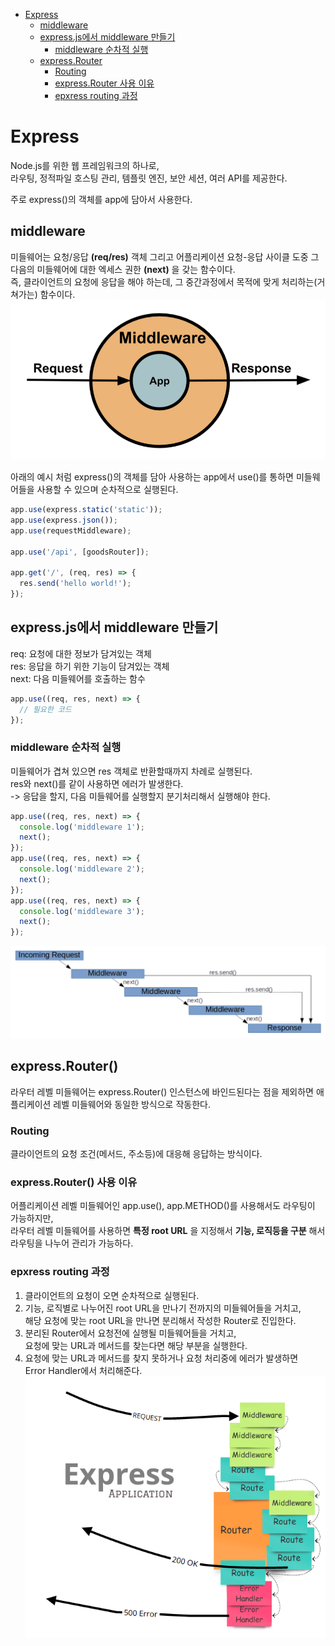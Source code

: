 <!-- TOC -->

- [Express](#express)
  - [middleware](#middleware)
  - [express.js에서 middleware 만들기](#expressjs%EC%97%90%EC%84%9C-middleware-%EB%A7%8C%EB%93%A4%EA%B8%B0)
    - [middleware 순차적 실행](#middleware-%EC%88%9C%EC%B0%A8%EC%A0%81-%EC%8B%A4%ED%96%89)
  - [express.Router](#expressrouter)
    - [Routing](#routing)
    - [express.Router 사용 이유](#expressrouter-%EC%82%AC%EC%9A%A9-%EC%9D%B4%EC%9C%A0)
    - [epxress routing 과정](#epxress-routing-%EA%B3%BC%EC%A0%95)

<!-- /TOC -->

# Express
Node.js를 위한 웹 프레임워크의 하나로,  
라우팅, 정적파일 호스팅 관리, 템플릿 엔진, 보안 세션, 여러 API를 제공한다.

주로 express()의 객체를 app에 담아서 사용한다.

## middleware
미들웨어는 요청/응답 **(req/res)** 객체 그리고 어플리케이션 요청-응답 사이클 도중 그 다음의 미들웨어에 대한 엑세스 권한 **(next)** 을 갖는 함수이다.  
즉, 클라이언트의 요청에 응답을 해야 하는데, 그 중간과정에서 목적에 맞게 처리하는(거쳐가는) 함수이다.
![](./images/01_01.png)

아래의 예시 처럼 express()의 객체를 담아 사용하는 app에서 use()를 통하면 미들웨어들을 사용할 수 있으며 순차적으로 실행된다. 
``` javascript
app.use(express.static('static'));
app.use(express.json());
app.use(requestMiddleware);

app.use('/api', [goodsRouter]);

app.get('/', (req, res) => {
  res.send('hello world!');
});
```

## express.js에서 middleware 만들기
req: 요청에 대한 정보가 담겨있는 객체  
res: 응답을 하기 위한 기능이 담겨있는 객체  
next: 다음 미들웨어를 호출하는 함수
``` javascript
app.use((req, res, next) => { 
  // 필요한 코드
});
```

### middleware 순차적 실행
미들웨어가 겹쳐 있으면 res 객체로 반환할때까지 차례로 실행된다.  
res와 next()를 같이 사용하면 에러가 발생한다.  
-> 응답을 할지, 다음 미들웨어를 실행할지 분기처리해서 실행해야 한다.  
``` javascript
app.use((req, res, next) => { 
  console.log('middleware 1'); 
  next();
});
app.use((req, res, next) => { 
  console.log('middleware 2'); 
  next();
});
app.use((req, res, next) => { 
  console.log('middleware 3'); 
  next();
});
```
![](./images/01_02.png)

## express.Router()
라우터 레벨 미들웨어는 express.Router() 인스턴스에 바인드된다는 점을 제외하면 애플리케이션 레벨 미들웨어와 동일한 방식으로 작동한다.

### Routing
클라이언트의 요청 조건(메서드, 주소등)에 대응해 응답하는 방식이다.

### express.Router() 사용 이유
어플리케이션 레벨 미들웨어인 app.use(), app.METHOD()를 사용해서도 라우팅이 가능하지만,  
라우터 레벨 미들웨어를 사용하면 **특정 root URL** 을 지정해서 **기능, 로직등을 구분** 해서 라우팅을 나누어 관리가 가능하다.

### epxress routing 과정
1. 클라이언트의 요청이 오면 순차적으로 실행된다.  
2. 기능, 로직별로 나누어진 root URL을 만나기 전까지의 미들웨어들을 거치고,  
  해당 요청에 맞는 root URL을 만나면 분리해서 작성한 Router로 진입한다.  
3. 분리된 Router에서 요청전에 실행될 미들웨어들을 거치고,  
  요청에 맞는 URL과 메서드를 찾는다면 해당 부분을 실행한다.  
4. 요청에 맞는 URL과 메서드를 찾지 못하거나 요청 처리중에 에러가 발생하면  
  Error Handler에서 처리해준다.  
![](./images/01_03.png)
